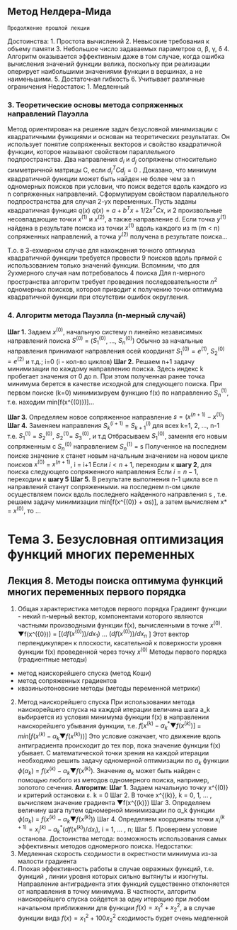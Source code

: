 ## Метод Нелдера-Мида
	Продолжение прошлой лекции

Достоинства: 
	1. Простота вычислений
	2. Невысокие требования к объему памяти
	3. Небольшое число задаваемых параметров α, β, γ, δ
	4. Алгоритм оказывается эффективным даже в том случае, когда ошибка вычисления значений функции велика, поскольку при реализации оперирует наибольшими значениями функции в вершинах, а не наименьшими.
	5. Достаточная гибкость
	6. Учитывает различные ограничения
Недостаток:
	1. Медленный

### 3. Теоретические основы метода сопряженных  направлений Пауэлла
Метод ориентирован на решение задач безусловной минимизации с квадратичными функциями и основан на теоретических результатах.
Он использует понятие сопряженных векторов и свойство квадратичной функции, которое называют свойством параллельного подпространства.
Два направления $d_i$ и $d_j$ сопряжены относительно симметричной матрицы C, если $d_i^TCd_j = 0$ .
Доказано, что минимум квадратичной функции может быть найден не более чем за n одномерных поисков при условии, что поиск ведется вдоль каждого из n сопряженных направлений.
Сформулируем свойством параллельного подпространства для случая 2-ух переменных.
Пусть заданы квадратичная функция $q(x)$ 
$q(x) = a + b^Tx+ 1/2x^TCx$,
и 2 произвольные несовпадающие точки $x^{(1)}$ и $x^{(2)}$, а также направление d. Если точка $y^{(1)}$ найдена в результате поиска из точки $x^{(1)}$ вдоль каждого из m (m < n) сопряженных направлений, а точка $y^{(2)}$ получена в результате поиска...


Т.о. в 3-ехмерном случае для нахождения точного оптимума квадратичной функции требуется провести 9 поисков вдоль прямой с использованием только значений функции. 
Вспомним, что для 2ухмерного случая нам потребовалось 4 поиска
Для n-мерного пространства алгоритм требует проведения последовательности $n^2$ одномерных поисков, котороя приводит к получению точки оптимума квадратичной функции при отсутствии ошибок округления.

### 4. Алгоритм метода Пауэлла (n-мерный случай)

**Шаг 1.** Задаем $x^{(0)}$, начальную систему n линейно независимых направлений поиска $S^{(0)}$ = ($S^{(0)}_1$, ..., $S^{(0)}_n)$
Обычно за начальные направления принимают направления осей координат $S^{(0)}_1 = e^{(1)}$, $S^{(0)}_2 = e^{(2)}$ и т.д.; i=0 (i - кол-во циклов)
**Шаг 2.** Решаем n+1 задачу минимизации по каждому направлению поиска. Здесь индекс k пробегает значения от 0 до n. При этом полученная ранее точка минимума берется в качестве исходной для следующего поиска.
При первом поиске (k=0) минимизируем функцию f(x) по направлению $S^{(1)}_n$, т.е. находим min[f(x^{(0)})]...

**Шаг 3.** Определяем новое сопряженное направление $s = (x^{(n+1)} - x^{(1)})$
**Шаг 4.** Заменяем направления $S^{(i+1)}_k$ = $S^{(i)}_{k+1}$ для всех k=1, 2, ..., n-1 т.е. $S^{(1)}_1$ = $S^{(0)}_2$, $S^{(1)}_2$= $S^{(0)}_3$, и т.д
Отбрасываем $S^{(0)}_1$, заменяя его новым сопряженным с $S^{(0)}_n$ направлением $S^{(1)}_n$ = s
Полученное на последнем поиске значение x станет новым начальным значением на новом цикле поисков $x^{(0)}$ = $x^{(n+1)}$, i = i+1
Если $i < n+1$, переходим к **шагу 2**, для поиска следующего сопряженного направления
Если $i = n-1$, переходим к **шагу 5**
**Шаг 5.** В результате выполнения n-1 цикла все n направлений станут сопряженными. на последнем n-ом цикле осуществляем поиск вдоль последнего найденного направления s , т.е. решаем задачу минимизации min[f(x^{(0)} + αs)], а затем вычисляем x* = $x^{(0)}$, то ...


# Тема 3. Безусловная оптимизация функций многих переменных
## Лекция 8. Методы поиска оптимума функций многих переменных первого порядка

1. Общая характеристика методов первого порядка
Градиент функции - некий n-мерный вектор, компонентами которого являются частными производными функции f(x), вычисленными в точке $x^{(0)}$.
▼f(x^({0})) = $[(df(x^{(0)})) / dx_1)$ ... $(df(x^{(0)}))/dx_n$ ] 
Этот вектор перпендикулярен к плоскости, касательной к поверхности уровня функции f(x) проведенной через точку $x^{(0)}$
Методы первого порядка (градиентные методы)
* метод наискорейшего спуска (метод Коши)
* метод сопряженных градиентов
* квазиньютоновские методы (методы переменной метрики)

2. Метод наискорейшего спуска
При использовании метода наискорейшего спуска на каждой итерации величина шага a_k выбирается из условия минимума функции f(x) в направлении наискорейшего убывания функции, т.е.
$f[x^{(k)} - α^*_k▼f(x^{(k)})]$ = $min[f(x^{(k)} - α_k▼f(x^{(k)}))]$
Это условие означает, что движение вдоль антиградиента происходит до тех пор, пока значение функции f(x) убывает. С математической точки зрения на каждой итерации необходимо решить задачу одномерной оптимизации по $a_k$ функции
$ф(α_k)$ = $f(x^{(k)} - α_k▼f(x^{(k)})$.
Значение $a_k$ может быть найден с помощью любого из методов одномерного поиска, например, золотого сечения.
**Алгоритм**: 
**Шаг 1.** Задаем начальную точку x^{(0)} и критерий остановки ε. k = 0
Шаг 2. В точке x^{(k)}, k = 0, 1, ... , вычисляем значение градиента ▼f(x^{(k)})
Шаг 3. Определяем величину шага путем одномерной минимизации по α_k функции $ф(α_k)$ = $f(x^{(k)} - α_k▼f(x^{(k)}))$
Шаг 4. Определяем координаты точки
$x_i^{(k+1)} = x_i^{(k)} - a_k^* ( df(x^{(k)}) / dx_i)$, i = 1, ... , n;
Шаг 5. Проверяем условие останова.
Достоинства метода: возможность использования самых эффективных методов одномерного поиска.
Недостатки:
1. Медленная скорость сходимости в окрестности минимума из-за малости градиента
2. Плохая эффективность работы в случае овражных функций, т.е. функций , линии уровня которых сильно вытянуты и изогнуты. Направление антиградиента этих функций существенно отклоняется от направления в точку минимума. 
 В частности, алгоритм наискорейшего спуска сойдется за одну итерацию при любом начальном приближении для функции $f(x) = x_1^2 + x_2^2$, а в случае функции вида $f(x) = x_1^2 + 100x_2^2$ сходимость будет очень медленной